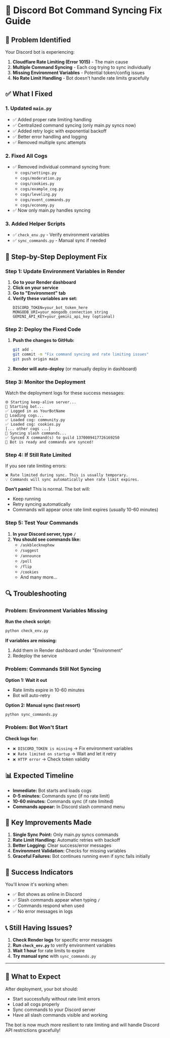 # 🤖 Discord Bot Command Syncing Fix Guide

## 🚨 **Problem Identified**

Your Discord bot is experiencing:
1. **Cloudflare Rate Limiting (Error 1015)** - The main cause
2. **Multiple Command Syncing** - Each cog trying to sync individually 
3. **Missing Environment Variables** - Potential token/config issues
4. **No Rate Limit Handling** - Bot doesn't handle rate limits gracefully

## ✅ **What I Fixed**

### **1. Updated `main.py`**
- ✅ Added proper rate limiting handling
- ✅ Centralized command syncing (only main.py syncs now)
- ✅ Added retry logic with exponential backoff
- ✅ Better error handling and logging
- ✅ Removed multiple sync attempts

### **2. Fixed All Cogs**
- ✅ Removed individual command syncing from:
  - `cogs/settings.py`
  - `cogs/moderation.py` 
  - `cogs/cookies.py`
  - `cogs/example_cog.py`
  - `cogs/leveling.py`
  - `cogs/event_commands.py`
  - `cogs/economy.py`
- ✅ Now only main.py handles syncing

### **3. Added Helper Scripts**
- ✅ `check_env.py` - Verify environment variables
- ✅ `sync_commands.py` - Manual sync if needed

## 🔧 **Step-by-Step Deployment Fix**

### **Step 1: Update Environment Variables in Render**

1. **Go to your Render dashboard**
2. **Click on your service**
3. **Go to "Environment" tab**
4. **Verify these variables are set:**
   ```
   DISCORD_TOKEN=your_bot_token_here
   MONGODB_URI=your_mongodb_connection_string
   GEMINI_API_KEY=your_gemini_api_key (optional)
   ```

### **Step 2: Deploy the Fixed Code**

1. **Push the changes to GitHub:**
   ```bash
   git add .
   git commit -m "Fix command syncing and rate limiting issues"
   git push origin main
   ```

2. **Render will auto-deploy** (or manually deploy in dashboard)

### **Step 3: Monitor the Deployment**

Watch the deployment logs for these success messages:
```
🌐 Starting keep-alive server...
🤖 Starting bot...
✅ Logged in as YourBotName
🔄 Loading cogs...
✅ Loaded cog: community.py
✅ Loaded cog: cookies.py
[... other cogs ...]
🔄 Syncing slash commands...
✅ Synced X command(s) to guild 1370009417726169250
🎉 Bot is ready and commands are synced!
```

### **Step 4: If Still Rate Limited**

If you see rate limiting errors:
```
❌ Rate limited during sync. This is usually temporary.
💡 Commands will sync automatically when rate limit expires.
```

**Don't panic!** This is normal. The bot will:
- Keep running
- Retry syncing automatically
- Commands will appear once rate limit expires (usually 10-60 minutes)

### **Step 5: Test Your Commands**

1. **In your Discord server, type `/`**
2. **You should see commands like:**
   - `/askblecknephew`
   - `/suggest`
   - `/announce`
   - `/poll`
   - `/flip`
   - `/cookies`
   - And many more...

## 🔍 **Troubleshooting**

### **Problem: Environment Variables Missing**

**Run the check script:**
```bash
python check_env.py
```

**If variables are missing:**
1. Add them in Render dashboard under "Environment"
2. Redeploy the service

### **Problem: Commands Still Not Syncing**

**Option 1: Wait it out**
- Rate limits expire in 10-60 minutes
- Bot will auto-retry

**Option 2: Manual sync (last resort)**
```bash
python sync_commands.py
```

### **Problem: Bot Won't Start**

**Check logs for:**
- `❌ DISCORD_TOKEN is missing` → Fix environment variables
- `❌ Rate limited on startup` → Wait and let it retry
- `❌ HTTP error` → Check token validity

## 📊 **Expected Timeline**

- **Immediate:** Bot starts and loads cogs
- **0-5 minutes:** Commands sync (if no rate limit)
- **10-60 minutes:** Commands sync (if rate limited)
- **Commands appear:** In Discord slash command menu

## 🎯 **Key Improvements Made**

1. **Single Sync Point:** Only main.py syncs commands
2. **Rate Limit Handling:** Automatic retries with backoff
3. **Better Logging:** Clear success/error messages  
4. **Environment Validation:** Checks for missing variables
5. **Graceful Failures:** Bot continues running even if sync fails initially

## 🚀 **Success Indicators**

You'll know it's working when:
- ✅ Bot shows as online in Discord
- ✅ Slash commands appear when typing `/`
- ✅ Commands respond when used
- ✅ No error messages in logs

## 📞 **Still Having Issues?**

1. **Check Render logs** for specific error messages
2. **Run `check_env.py`** to verify environment variables
3. **Wait 1 hour** for rate limits to expire
4. **Try manual sync** with `sync_commands.py`

---

## 🎉 **What to Expect**

After deployment, your bot should:
- Start successfully without rate limit errors
- Load all cogs properly
- Sync commands to your Discord server
- Have all slash commands visible and working

The bot is now much more resilient to rate limiting and will handle Discord API restrictions gracefully!
